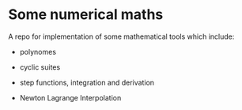 # Some numerical maths

A repo for implementation of some mathematical tools which include:
- polynomes

- cyclic suites

- step functions, integration and derivation

- Newton Lagrange Interpolation

